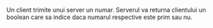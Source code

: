 Un client trimite unui server un numar.
Serverul va returna clientului un boolean care sa indice daca numarul respective este prim sau nu.